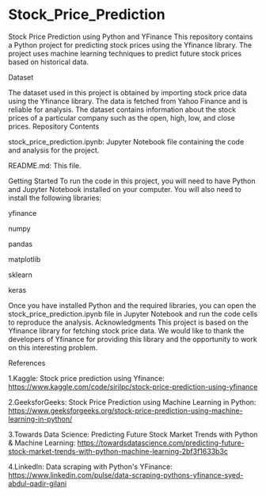 # Stock_Price_Prediction

Stock Price Prediction using Python and YFinance
This repository contains a Python project for predicting stock prices using the Yfinance library. The project uses machine learning techniques to predict future stock prices based on historical data.

Dataset

The dataset used in this project is obtained by importing stock price data using the Yfinance library. The data is fetched from Yahoo Finance and is reliable for analysis. The dataset contains information about the stock prices of a particular company such as the open, high, low, and close prices.
Repository Contents

stock_price_prediction.ipynb: Jupyter Notebook file containing the code and analysis for the project.

README.md: This file.

Getting Started
To run the code in this project, you will need to have Python and Jupyter Notebook installed on your computer. You will also need to install the following libraries:

yfinance

numpy

pandas

matplotlib

sklearn

keras

Once you have installed Python and the required libraries, you can open the stock_price_prediction.ipynb file in Jupyter Notebook and run the code cells to reproduce the analysis.
Acknowledgments
This project is based on the Yfinance library for fetching stock price data. We would like to thank the developers of Yfinance for providing this library and the opportunity to work on this interesting problem.

References

1.Kaggle: Stock price prediction using Yfinance: https://www.kaggle.com/code/sirilpc/stock-price-prediction-using-yfinance

2.GeeksforGeeks: Stock Price Prediction using Machine Learning in Python: https://www.geeksforgeeks.org/stock-price-prediction-using-machine-learning-in-python/

3.Towards Data Science: Predicting Future Stock Market Trends with Python & Machine Learning: https://towardsdatascience.com/predicting-future-stock-market-trends-with-python-machine-learning-2bf3f1633b3c

4.LinkedIn: Data scraping with Python's YFinance: https://www.linkedin.com/pulse/data-scraping-pythons-yfinance-syed-abdul-qadir-gilani

